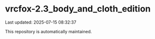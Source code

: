# vrcfox-2.3_body_and_cloth_edition

Last updated: 2025-07-15 08:32:37

This repository is automatically maintained.
